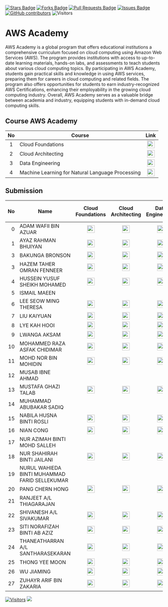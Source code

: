 <a href="https://github.com/drshahizan/BDM/stargazers"><img src="https://img.shields.io/github/stars/drshahizan/BDM" alt="Stars Badge"/></a>
<a href="https://github.com/drshahizan/BDM/network/members"><img src="https://img.shields.io/github/forks/drshahizan/BDM" alt="Forks Badge"/></a>
<a href="https://github.com/drshahizan/BDM/pulls"><img src="https://img.shields.io/github/issues-pr/drshahizan/BDM" alt="Pull Requests Badge"/></a>
<a href="https://github.com/drshahizan/BDM"><img src="https://img.shields.io/github/issues/drshahizan/BDM" alt="Issues Badge"/></a>
<a href="https://github.com/drshahizan/BDM/graphs/contributors"><img alt="GitHub contributors" src="https://img.shields.io/github/contributors/drshahizan/BDM?color=2b9348"></a>
![Visitors](https://api.visitorbadge.io/api/visitors?path=https%3A%2F%2Fgithub.com%2Fdrshahizan%2BDM&labelColor=%23d9e3f0&countColor=%23697689&style=flat)



# AWS Academy

AWS Academy is a global program that offers educational institutions a comprehensive curriculum focused on cloud computing using Amazon Web Services (AWS). The program provides institutions with access to up-to-date learning materials, hands-on labs, and assessments to teach students about various cloud computing topics. By participating in AWS Academy, students gain practical skills and knowledge in using AWS services, preparing them for careers in cloud computing and related fields. The program also offers opportunities for students to earn industry-recognized AWS Certifications, enhancing their employability in the growing cloud computing industry. Overall, AWS Academy serves as a valuable bridge between academia and industry, equipping students with in-demand cloud computing skills.

## Course AWS Academy

| No  | Course                                                                                                |                                                             Link                                                             |
| :-: | ----------------------------------------------------------------------------------------------------- | :--------------------------------------------------------------------------------------------------------------------------: |
|  1  | Cloud Foundations | <a href="https://awsacademy.instructure.com/courses/60317" ><img src="../images/aws.svg" width="24px" height="24px" ></a> |
|  2  | Cloud Architecting | <a href="https://awsacademy.instructure.com/courses/60318" ><img src="../images/aws.svg" width="24px" height="24px" ></a> |
|  3  | Data Engineering | <a href="https://awsacademy.instructure.com/courses/60401" ><img src="../images/aws.svg" width="24px" height="24px" ></a> |
|  4  | Machine Learning for Natural Language Processing | <a href="https://awsacademy.instructure.com/courses/60323" ><img src="../images/aws.svg" width="24px" height="24px" ></a> |

## Submission

| No  | Name  | Cloud Foundations | Cloud Architecting | Data Engineering | ML for NLP |
| ---: | ------------- | :-------------: | :-------------: | :-------------: | :-------------: | 
| 0   | ADAM WAFII BIN AZUAR                      | <a href="https://www.credly.com/badges/4bc350fe-4dac-48eb-8ffa-123835bacef4/public_url"><img src="../images/badge1.png" width="24px" height="24px"></a> | <a href="https://www.credly.com/badges/f0cceb63-764c-49a5-8358-45a1921fe550/public_url"><img src="../images/badge2.png" width="24px" height="24px"></a> | <a href="https://www.credly.com/badges/8dfc05e1-c725-4c91-9bbc-8b74e4655b9b/public_url"><img src="../images/badge3.png" width="24px" height="24px"></a>| <a href="https://www.credly.com/badges/8dfc05e1-c725-4c91-9bbc-8b74e4655b9b/public_url"><img src="../images/nlp.png" width="24px" height="24px"></a>|
| 1   | AYAZ RAHMAN BHUIYAN                    |  <a href="https://www.credly.com/badges/8d41c522-494b-4861-b224-853fb8ba962b/public_url"><img src="../images/badge1.png" width="24px" height="24px"></a> | <a href="https://www.credly.com/badges/1f4f888c-fc9a-4021-9ed4-facdf4b6644f/public_url"><img src="../images/badge2.png" width="24px" height="24px"></a> | <a href="https://www.credly.com/badges/bfede587-6bff-421f-9275-10412ad2bbee/public_url"><img src="../images/badge3.png" width="24px" height="24px"></a>| <a href="https://www.credly.com/badges/2715e8ed-d0cf-45f1-860a-f7c5958af617/public_url"><img src="../images/nlp.png" width="24px" height="24px"></a>|
| 3   | BAKUNGA BRONSON            | <a href="https://www.credly.com/badges/4362a48c-a1c5-4fa5-87f8-244d159bc36a/public_url"><img src="../images/badge1.png" width="24px" height="24px"></a> | <a href="https://www.credly.com/badges/2810fc69-94c6-4dd6-856a-4715c3a6a301/public_url"><img src="../images/badge2.png" width="24px" height="24px"></a> | <a href="https://www.credly.com/badges/819ed443-192b-42b6-be70-3aa8dc60aeb1/public_url"><img src="../images/badge3.png" width="24px" height="24px"></a> | <a href="https://www.credly.com/badges/c4a5e646-2f03-43a6-ad85-0b3f0d2753f7/public_url"><img src="../images/nlp.png" width="24px" height="24px"></a>|
| 3   | HAZEM TAHER OMRAN FENNEER              | <a href="https://www.credly.com/badges/ac081abd-9ed3-479a-b82f-e2588cdf3171/public_url"><img src="../images/badge1.png" width="24px" height="24px"></a> | <a href="https://www.credly.com/badges/6b037cdf-7de4-4477-b4d3-b5db5a2cf8d8/public_url"><img src="../images/badge2.png" width="24px" height="24px"></a> | <a href="https://www.credly.com/badges/30b98403-22e3-46e7-b7b9-7d9d356a4a14/public_url"><img src="../images/badge3.png" width="24px" height="24px"></a>| <a href="https://www.credly.com/badges/e552a75e-7c1b-4dcf-bda7-17719e099ce6/public_url"><img src="../images/nlp.png" width="24px" height="24px"></a>|
| 4   | HUSSEIN YUSUF SHEIKH MOHAMED           |  <a href="https://www.credly.com/badges/d278a9f3-d696-4420-8690-966ce228a360/public_url"><img src="../images/badge1.png" width="24px" height="24px"></a> | <a href="https://www.credly.com/badges/35455eff-1ffa-4d58-a7b0-cf4f76abbf55/public_url"><img src="../images/badge2.png" width="24px" height="24px"></a> |<a href="https://www.credly.com/badges/2ef85480-8c39-45bf-8ec8-3432e55b9e45/public_url"><img src="../images/badge3.png" width="24px" height="24px"></a>| <a href="https://www.credly.com/badges/cefd0970-8907-4a4c-8fde-37b9a12b5364/public_url"><img src="../images/nlp.png" width="24px" height="24px"></a>|
| 5   | ISMAIL MAEEN                           |
| 6   | LEE SEOW MING THERESA                  | <a href="https://www.credly.com/badges/6e1662da-e593-4e9d-9c34-8ed6392383d5/public_url"><img src="../images/badge1.png" width="24px" height="24px"></a> | <a href="https://www.credly.com/badges/ca29d6f8-7e6e-4d61-82a8-ceed0bbb60e9/public_url"><img src="../images/badge2.png" width="24px" height="24px"></a> | <a href="https://www.credly.com/badges/e7531144-119e-4684-b715-05e3ad943193/public_url"><img src="../images/badge3.png" width="24px" height="24px"></a>| <a href="https://www.credly.com/badges/25db0c84-70bc-493e-9342-7a2de49a6835/public_url"><img src="../images/nlp.png" width="24px" height="24px"></a>
| 7   | LIU KAIYUAN                            | <a href="https://www.credly.com/badges/858a79ee-0b2b-4e90-9e5e-69ae8e66c72a/public_url"><img src="../images/badge1.png" width="24px" height="24px"></a> | <a href="https://www.credly.com/badges/19b33255-bcdb-4d1b-af83-23b9eb8cab99/public_url"><img src="../images/badge2.png" width="24px" height="24px"></a> | <a href="https://www.credly.com/badges/4879ad3c-bb91-4cb1-9a9e-f5e2b3f7d6a8/public_url"><img src="../images/badge3.png" width="24px" height="24px"></a>| <a href="https://www.credly.com/badges/969db748-22f1-43a2-ad1d-28830de35fd2/public_url"><img src="../images/nlp.png" width="24px" height="24px"></a>
| 8   | LYE KAH HOOI                            |<a href="https://www.credly.com/badges/724b7378-7280-4c24-9f85-f02c8f887793/public_url"><img src="../images/badge1.png" width="24px" height="24px"></a> | <a href="https://www.credly.com/badges/8fba04fe-6a93-482e-8eb9-7c4016decc3f/public_url"><img src="../images/badge2.png" width="24px" height="24px"></a> | <a href="https://www.credly.com/badges/96b8c962-f2a8-4bc6-af76-378dcef05e93/public_url"><img src="../images/badge3.png" width="24px" height="24px"></a>| <a href="https://www.credly.com/badges/46f1b980-8306-4997-93a4-8a2fb2f7fd48/public_url"><img src="../images/nlp.png" width="24px" height="24px"></a>
| 9   | LWANGA AKSAM                           |<a href="https://www.credly.com/badges/5d60c50e-359f-4c6c-affd-fde049ed1cfe/public_url"><img src="../images/badge1.png" width="24px" height="24px"></a> | <a href="https://www.credly.com/badges/f85130b9-ba86-44ee-91ad-3aac542c9656/public_url"><img src="../images/badge2.png" width="24px" height="24px"></a> | <a href="https://www.credly.com/badges/d91bedcd-c029-42b5-b28a-a9616d208618/public_url"><img src="../images/badge3.png" width="24px" height="24px"></a> | <a href="https://www.credly.com/badges/ff940994-d8a6-4461-80ad-485cb02c6224/public_url"><img src="../images/nlp.png" width="24px" height="24px"></a>| 
| 10  | MOHAMMED RAZA ASFAK CHIDIMAR           |<a href="https://www.credly.com/badges/2fe18dc7-c99e-4ab5-8ac0-2d047c1a1165/public_url"><img src="../images/badge1.png" width="24px" height="24px"></a> | <a href="https://www.credly.com/badges/b01e2a0e-fce8-4f64-b847-a5282d0bc7db/public_url"><img src="../images/badge2.png" width="24px" height="24px"></a> | <a href="https://www.credly.com/badges/fad9e660-69ae-4e1f-9519-00066ffd02cc/public_url"><img src="../images/badge3.png" width="24px" height="24px"></a>| <a href="https://www.credly.com/badges/08455bca-7f09-4675-9087-d15d2ccf40b9/public_url"><img src="../images/nlp.png" width="24px" height="24px"></a>
| 11  | MOHD NOR BIN MOHIDIN                   |<a href="https://www.credly.com/badges/b8e9cf4c-3045-4170-bb63-2b4efafd9c1b/public_url"><img src="../images/badge1.png" width="24px" height="24px"></a> | <a href="https://www.credly.com/badges/12667ef7-a8cb-4fb0-9f6b-634d7da63a3d/public_url"><img src="../images/badge2.png" width="24px" height="24px"></a> | <a href="https://www.credly.com/badges/eb410be5-61c9-419b-bcf0-f3b5b43a7bc9/public_url"><img src="../images/badge3.png" width="24px" height="24px"></a>| <a href="https://www.credly.com/badges/4b3254c0-3449-4c26-815a-49e28099f002/public_url"><img src="../images/nlp.png" width="24px" height="24px"></a>|
| 12  | MUSAB IBNE AHMAD                        |
| 13  |  MUSTAFA GHAZI TALAB                               |<a href="https://www.credly.com/badges/4f390d53-f2e6-42fd-84df-83db4424eb4c/public_url"><img src="../images/badge1.png" width="24px" height="24px"></a> | <a href="https://www.credly.com/badges/95be18c4-7ec1-400a-8022-ad9abb38004a/public_url"><img src="../images/badge2.png" width="24px" height="24px"></a> | <a href="https://www.credly.com/badges/4ea0fd32-2783-4fb8-b9e4-9baddf6dc1bc/public_url"><img src="../images/badge3.png" width="24px" height="24px"></a>| <a href="https://www.credly.com/badges/add18954-8185-4d2a-bbf7-674c8607d5da/public_url"><img src="../images/nlp.png" width="24px" height="24px"></a>
| 14  | MUHAMMAD ABUBAKAR SADIQ                |
| 15  | NABILA HUSNA BINTI ROSLI               |<a href="https://www.credly.com/badges/5b1ab9ba-d8e2-4b9a-9f1e-2a9a7229b13c/public_url"><img src="../images/badge1.png" width="24px" height="24px"></a> | <a href="https://www.credly.com/badges/d6fcb886-41da-40d0-a9b9-ecfb17303c08/public_url"><img src="../images/badge2.png" width="24px" height="24px"></a> | <a href="https://www.credly.com/badges/6439ee26-ff8a-41f9-9f8c-923a80518874/public_url"><img src="../images/badge3.png" width="24px" height="24px"></a>| <a href="https://www.credly.com/badges/6571ee44-19a4-481c-9bbd-c76175e68933/public_url"><img src="../images/nlp.png" width="24px" height="24px"></a>|
| 16  | NIAN CONG                               |<a href="https://www.credly.com/badges/93b6aeb5-aa71-4fd0-89e1-90f3d2e3d017/public_url"><img src="../images/badge1.png" width="24px" height="24px"></a> | <a href="https://www.credly.com/badges/63c5638f-899e-4ff5-ba65-88bed9224c9c/public_url"><img src="../images/badge2.png" width="24px" height="24px"></a> | <a href="https://www.credly.com/badges/9fc9e9b9-04ca-4ad5-81cb-fe0fc2abe054/public_url"><img src="../images/badge3.png" width="24px" height="24px"></a>| <a href="https://www.credly.com/badges/f0c4ccf1-7a38-472f-9764-083d7d1926a9/public_url"><img src="../images/nlp.png" width="24px" height="24px"></a>|
| 17  | NUR AZIMAH BINTI MOHD SALLEH           |
| 18  | NUR SHAHIRAH BINTI JAILANI             |<a href="https://www.credly.com/badges/afb90f2b-4c43-44fb-b780-3af9d7586494/public_url"><img src="../images/badge1.png" width="24px" height="24px"></a>|<a href="https://www.credly.com/badges/e09e4c83-64d4-40dc-8b4f-c8d997064d62/public_url"><img src="../images/badge2.png" width="24px" height="24px"></a>| <a href="https://www.credly.com/badges/3fe45193-7b92-4ab7-8400-ca7f73744311/public_url"><img src="../images/badge3.png" width="24px" height="24px"></a>| <a href="https://www.credly.com/badges/98290bc2-33aa-41c7-a3c4-bbf6582e9b25/public_url"><img src="../images/nlp.png" width="24px" height="24px"></a>|
| 19  | NURUL WAHIEDA BINTI MUHAMMAD FARID SELLEKUMAR  |
| 20  | PANG CHERN HONG                        |<a href="https://www.credly.com/earner/earned/badge/da92a95e-7aa9-447e-a7db-e25698fc2e7d"><img src="../images/badge1.png" width="24px" height="24px"></a>|<a href="https://www.credly.com/earner/earned/badge/5b7264cc-5332-4811-a9e7-45a5765fc3e9"><img src="../images/badge2.png" width="24px" height="24px"></a>| <a href="https://www.credly.com/badges/75e4f749-51a7-4a5d-bf5a-ade9c390044f"><img src="../images/badge3.png" width="24px" height="24px"></a>| <a href="https://www.credly.com/badges/7e471ecc-720d-4812-8d6f-1069ea911c85"><img src="../images/nlp.png" width="24px" height="24px"></a>|
| 21  | RANJEET A/L THIAGARAJAN                |
| 22  | SHIVANESH A/L SIVAKUMAR                |<a href="https://www.credly.com/badges/ae771ae0-91c4-4baf-954b-04d9dbb3818d/public_url"><img src="../images/badge1.png" width="24px" height="24px"></a>|<a href="https://www.credly.com/badges/ff304b3e-98ae-4d52-8e35-3151a14bbf04/public_url"><img src="../images/badge2.png" width="24px" height="24px"></a>| <a href="https://www.credly.com/badges/3f342e93-7a7d-44a3-abab-566dff233a03/public_url"><img src="../images/badge3.png" width="24px" height="24px"></a>| <a href="https://www.credly.com/badges/11e95a6c-2e41-4893-96aa-ceff414b352f/public_url"><img src="../images/nlp.png" width="24px" height="24px"></a>|
| 23  | SITI NORAFIZAH BINTI AB AZIZ           |<a href="https://www.credly.com/badges/a217a545-00c2-48f2-87fb-2efbf6e3da14/public_url"><img src="../images/badge1.png" width="24px" height="24px"></a> |<a href="https://www.credly.com/badges/b286c756-391f-4ce2-b538-71a96a2d59c5/public_url"><img src="../images/badge2.png" width="24px" height="24px"></a> | <a href="https://www.credly.com/badges/3b5cd6b9-f6f0-493f-951f-3c1799aa5915/public_url"><img src="../images/badge3.png" width="24px" height="24px"></a>| <a href="https://www.credly.com/badges/84bff3a7-446e-430a-97a5-045ef8aa2032/public_url"><img src="../images/nlp.png" width="24px" height="24px"></a>|
| 24  | THANEATHARRAN A/L SANTHARASEKARAN      |<a href="https://www.credly.com/earner/earned/badge/18c9d65f-53cc-4e96-9553-13f6030d6267"><img src="../images/badge1.png" width="24px" height="24px"></a> |<a href="https://www.credly.com/badges/3a5d3213-ae06-48ad-8f43-01f7f756a7f4/linked_in_profile"><img src="../images/badge2.png" width="24px" height="24px"></a> | <a href="https://www.credly.com/badges/9e94542e-e8b1-4caa-98e8-feeaf6f9d4a7/linked_in_profile"><img src="../images/badge3.png" width="24px" height="24px"></a>| <a href="https://www.credly.com/badges/ce7180e3-7758-4ed2-a5dd-395a6283cd46/linked_in_profile"><img src="../images/nlp.png" width="24px" height="24px"></a>|
| 25  | THONG YEE MOON                         |<a href="https://www.credly.com/badges/7536ce85-94d5-43eb-a022-7e2fff945c13/public_url"><img src="../images/badge1.png" width="24px" height="24px"></a> |<a href="https://www.credly.com/badges/52f71211-2451-4224-a006-e57fc05e46fa/public_url"><img src="../images/badge2.png" width="24px" height="24px"></a> | <a href="https://www.credly.com/badges/b1680c97-bc4a-435a-90d7-259d5fd783c8/public_url"><img src="../images/badge3.png" width="24px" height="24px"></a>| <a href="https://www.credly.com/badges/ebb1cb34-1772-4622-9da1-5afdd0c51eb1/public_url"><img src="../images/nlp.png" width="24px" height="24px"></a>|
| 26  | WU JIAMING                             |<a href="https://www.credly.com/badges/4a7d2e7c-2748-42b2-87d8-48956d7e3e54/public_url"><img src="../images/badge1.png" width="24px" height="24px"></a> |<a href="https://www.credly.com/badges/1381bc4a-0796-4741-883b-54e93434d516/public_url"><img src="../images/badge2.png" width="24px" height="24px"></a> | <a href="https://www.credly.com/badges/02d4e5b7-4857-4e0e-bb73-f3838ad8fc1c/public_url"><img src="../images/badge3.png" width="24px" height="24px"></a>| <a href="https://www.credly.com/badges/816bab97-7aba-4433-b963-f7c0f5504735/public_url"><img src="../images/nlp.png" width="24px" height="24px"></a>|
| 27  | ZUHAYR ARIF BIN ZAKARIA                |<a href="https://www.credly.com/badges/a771af76-52be-4054-9060-8933f09a6747/public_url"><img src="../images/badge1.png" width="24px" height="24px"></a>|<a href="https://www.credly.com/badges/f9d5ae27-1cfc-42a1-9fcc-b820c7731da9/public_url"><img src="../images/badge2.png" width="24px" height="24px"></a>| <a href="https://www.credly.com/badges/035bfb79-4d51-4932-a7f0-9de616570203/public_url"><img src="../images/badge3.png" width="24px" height="24px"></a>| <a href="https://www.credly.com/badges/dc44b26d-9c73-40f8-a98e-8d4db8d24e3b/public_url"><img src="../images/nlp.png" width="24px" height="24px"></a>|


[![Visitors](https://api.visitorbadge.io/api/visitors?path=https%3A%2F%2Fgithub.com%2Fdrshahizan&labelColor=%23697689&countColor=%23555555&style=plastic)](https://visitorbadge.io/status?path=https%3A%2F%2Fgithub.com%2Fdrshahizan)
![](https://hit.yhype.me/github/profile?user_id=81284918)

